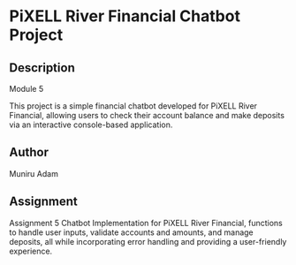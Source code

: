 # PiXELL River Financial Chatbot Project

## Description

Module 5

This project is a simple financial chatbot developed for PiXELL River Financial, allowing users
to check their account balance and make deposits via an interactive console-based application.

## Author

Muniru Adam

## Assignment

Assignment 5 Chatbot Implementation for PiXELL River Financial, functions to handle user inputs, validate accounts
and amounts, and manage deposits, all while incorporating error handling and providing a user-friendly experience.